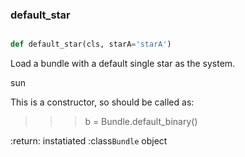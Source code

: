 ### default\_star
```py

def default_star(cls, starA='starA')

```



Load a bundle with a default single star as the system.

sun

This is a constructor, so should be called as:

>>> b = Bundle.default_binary()

:return: instatiated :class`Bundle` object

